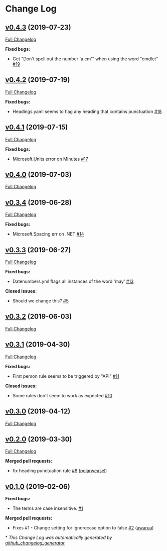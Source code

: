 # Change Log

## [v0.4.3](https://github.com/errata-ai/Microsoft/tree/v0.4.3) (2019-07-23)
[Full Changelog](https://github.com/errata-ai/Microsoft/compare/v0.4.2...v0.4.3)

**Fixed bugs:**

- Get "Don't spell out the number 'a cm'" when using the word "cmdlet" [\#19](https://github.com/errata-ai/Microsoft/issues/19)

## [v0.4.2](https://github.com/errata-ai/Microsoft/tree/v0.4.2) (2019-07-19)
[Full Changelog](https://github.com/errata-ai/Microsoft/compare/v0.4.1...v0.4.2)

**Fixed bugs:**

- Headings.yaml seems to flag any heading that contains punctuation [\#18](https://github.com/errata-ai/Microsoft/issues/18)

## [v0.4.1](https://github.com/errata-ai/Microsoft/tree/v0.4.1) (2019-07-15)
[Full Changelog](https://github.com/errata-ai/Microsoft/compare/v0.4.0...v0.4.1)

**Fixed bugs:**

- Microsoft.Units error on Minutes [\#17](https://github.com/errata-ai/Microsoft/issues/17)

## [v0.4.0](https://github.com/errata-ai/Microsoft/tree/v0.4.0) (2019-07-03)
[Full Changelog](https://github.com/errata-ai/Microsoft/compare/v0.3.4...v0.4.0)

## [v0.3.4](https://github.com/errata-ai/Microsoft/tree/v0.3.4) (2019-06-28)
[Full Changelog](https://github.com/errata-ai/Microsoft/compare/v0.3.3...v0.3.4)

**Fixed bugs:**

- Microsoft.Spacing err on .NET [\#14](https://github.com/errata-ai/Microsoft/issues/14)

## [v0.3.3](https://github.com/errata-ai/Microsoft/tree/v0.3.3) (2019-06-27)
[Full Changelog](https://github.com/errata-ai/Microsoft/compare/v0.3.2...v0.3.3)

**Fixed bugs:**

- Datenumbers.yml flags all instances of the word 'may' [\#13](https://github.com/errata-ai/Microsoft/issues/13)

**Closed issues:**

- Should we change this? [\#5](https://github.com/errata-ai/Microsoft/issues/5)

## [v0.3.2](https://github.com/errata-ai/Microsoft/tree/v0.3.2) (2019-06-03)
[Full Changelog](https://github.com/errata-ai/Microsoft/compare/v0.3.1...v0.3.2)

## [v0.3.1](https://github.com/errata-ai/Microsoft/tree/v0.3.1) (2019-04-30)
[Full Changelog](https://github.com/errata-ai/Microsoft/compare/v0.3.0...v0.3.1)

**Fixed bugs:**

- First person rule seems to be triggered by "API" [\#11](https://github.com/errata-ai/Microsoft/issues/11)

**Closed issues:**

- Some rules don't seem to work as expected [\#10](https://github.com/errata-ai/Microsoft/issues/10)

## [v0.3.0](https://github.com/errata-ai/Microsoft/tree/v0.3.0) (2019-04-12)
[Full Changelog](https://github.com/errata-ai/Microsoft/compare/v0.2.0...v0.3.0)

## [v0.2.0](https://github.com/errata-ai/Microsoft/tree/v0.2.0) (2019-03-30)
[Full Changelog](https://github.com/errata-ai/Microsoft/compare/v0.1.0...v0.2.0)

**Merged pull requests:**

- fix heading punctuation rule [\#8](https://github.com/errata-ai/Microsoft/pull/8) ([polarweasel](https://github.com/polarweasel))

## [v0.1.0](https://github.com/errata-ai/Microsoft/tree/v0.1.0) (2019-02-06)
**Fixed bugs:**

- The terms are case insensitive. [\#1](https://github.com/errata-ai/Microsoft/issues/1)

**Merged pull requests:**

- Fixes \#1 - Change setting for ignorecase option to false [\#2](https://github.com/errata-ai/Microsoft/pull/2) ([awarua](https://github.com/awarua))



\* *This Change Log was automatically generated by [github_changelog_generator](https://github.com/skywinder/Github-Changelog-Generator)*